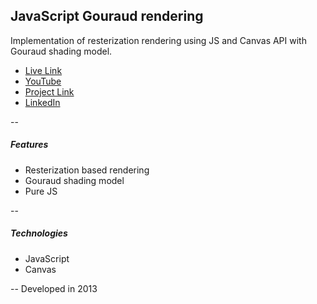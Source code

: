 ## JavaScript Gouraud rendering
Implementation of resterization rendering using JS and Canvas API with Gouraud shading model.
+ [Live Link](https://github.com/elumine/web-dev.js-gouraud-rendering)
+ [YouTube](https://youtu.be/E1-qrLH85xM)
+ [Project Link](http://elumine.github.io/#/project/web-dev.js-gouraud-rendering)
+ [LinkedIn](https://linkedin.com/in/elumine)

--
##### Features
+ Resterization based rendering
+ Gouraud shading model
+ Pure JS

--
##### Technologies
+ JavaScript
+ Canvas

--
Developed in 2013
